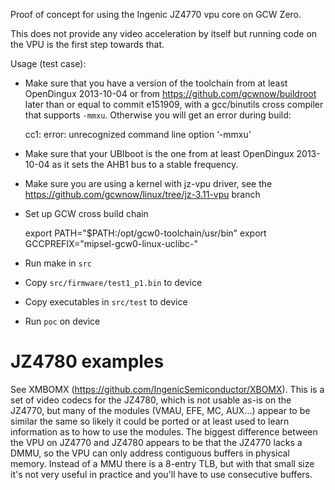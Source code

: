 Proof of concept for using the Ingenic JZ4770 vpu core on GCW Zero.

This does not provide any video acceleration by itself but running code on the VPU
is the first step towards that.

Usage (test case):

- Make sure that you have a version of the toolchain
  from at least OpenDingux 2013-10-04 or
  from https://github.com/gcwnow/buildroot later than or equal to commit e151909,
  with a gcc/binutils cross compiler that supports `-mmxu`.
  Otherwise you will get an error during build:

    cc1: error: unrecognized command line option ‘-mmxu’

- Make sure that your UBIboot is the one from at least
  OpenDingux 2013-10-04 as it sets the AHB1 bus to a stable
  frequency.

- Make sure you are using a kernel with jz-vpu driver, see the
  https://github.com/gcwnow/linux/tree/jz-3.11-vpu branch

- Set up GCW cross build chain

    export PATH="$PATH:/opt/gcw0-toolchain/usr/bin"
    export GCCPREFIX="mipsel-gcw0-linux-uclibc-"
   
- Run make in `src` 
- Copy `src/firmware/test1_p1.bin` to device
- Copy executables in `src/test` to device
- Run `poc` on device

JZ4780 examples
===============

See XMBOMX (https://github.com/IngenicSemiconductor/XBOMX). This is a set of video codecs for the
JZ4780, which is not usable as-is on the JZ4770, but many of the modules (VMAU, EFE, MC, AUX...)
appear to be similar the same so likely it could be ported or at least used to learn information as
to how to use the modules.
The biggest difference between the VPU on JZ4770 and JZ4780 appears to be that the JZ4770 lacks a DMMU, so the
VPU can only address contiguous buffers in physical memory. Instead of a MMU there is a 8-entry TLB,
but with that small size it's not very useful in practice and you'll have to use consecutive
buffers.

